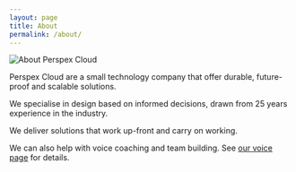 ```yaml
---
layout: page
title: About
permalink: /about/
---
```


![About Perspex Cloud](../img/13003B98-F82D-41B4-8E9A-F40CC255EA57.jpeg "About Perspex Cloud")


Perspex Cloud are a small technology company that offer durable, future-proof and scalable solutions.

We specialise in design based on informed decisions, drawn from 25 years experience in the industry.

We deliver solutions that work up-front and carry on working.
  
We can also help with voice coaching and team building. See [our voice page](../voice "Perspex Cloud - Voice") for details.
